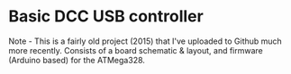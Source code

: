 # Basic DCC USB controller

Note - This is a fairly old project (2015) that I've uploaded to Github much more recently. Consists of a board schematic & layout, and firmware (Arduino based) for the ATMega328.
